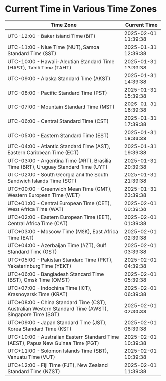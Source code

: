 # Current Time in Various Time Zones

| Time Zone | Current Time |
|-----------|--------------|
| UTC-12:00 - Baker Island Time (BIT) | 2025-02-01 11:39:38 |
| UTC-11:00 - Niue Time (NUT), Samoa Standard Time (SST) | 2025-01-31 12:39:38 |
| UTC-10:00 - Hawaii-Aleutian Standard Time (HAST), Tahiti Time (TAHT) | 2025-01-31 13:39:38 |
| UTC-09:00 - Alaska Standard Time (AKST) | 2025-01-31 14:39:38 |
| UTC-08:00 - Pacific Standard Time (PST) | 2025-01-31 15:39:38 |
| UTC-07:00 - Mountain Standard Time (MST) | 2025-01-31 16:39:38 |
| UTC-06:00 - Central Standard Time (CST) | 2025-01-31 17:39:38 |
| UTC-05:00 - Eastern Standard Time (EST) | 2025-01-31 18:39:38 |
| UTC-04:00 - Atlantic Standard Time (AST), Eastern Caribbean Time (ECT) | 2025-01-31 19:39:38 |
| UTC-03:00 - Argentina Time (ART), Brasília Time (BRT), Uruguay Standard Time (UYT) | 2025-01-31 20:39:38 |
| UTC-02:00 - South Georgia and the South Sandwich Islands Time (SGT) | 2025-01-31 21:39:38 |
| UTC±00:00 - Greenwich Mean Time (GMT), Western European Time (WET) | 2025-01-31 23:39:38 |
| UTC+01:00 - Central European Time (CET), West Africa Time (WAT) | 2025-02-01 00:39:38 |
| UTC+02:00 - Eastern European Time (EET), Central Africa Time (CAT) | 2025-02-01 01:39:38 |
| UTC+03:00 - Moscow Time (MSK), East Africa Time (EAT) | 2025-02-01 02:39:38 |
| UTC+04:00 - Azerbaijan Time (AZT), Gulf Standard Time (GST) | 2025-02-01 03:39:38 |
| UTC+05:00 - Pakistan Standard Time (PKT), Yekaterinburg Time (YEKT) | 2025-02-01 04:39:38 |
| UTC+06:00 - Bangladesh Standard Time (BST), Omsk Time (OMST) | 2025-02-01 05:39:38 |
| UTC+07:00 - Indochina Time (ICT), Krasnoyarsk Time (KRAT) | 2025-02-01 06:39:38 |
| UTC+08:00 - China Standard Time (CST), Australian Western Standard Time (AWST), Singapore Time (SGT) | 2025-02-01 07:39:38 |
| UTC+09:00 - Japan Standard Time (JST), Korea Standard Time (KST) | 2025-02-01 08:39:38 |
| UTC+10:00 - Australian Eastern Standard Time (AEST), Papua New Guinea Time (PGT) | 2025-02-01 10:39:38 |
| UTC+11:00 - Solomon Islands Time (SBT), Vanuatu Time (VUT) | 2025-02-01 10:39:38 |
| UTC+12:00 - Fiji Time (FJT), New Zealand Standard Time (NZST) | 2025-02-01 11:39:38 |
